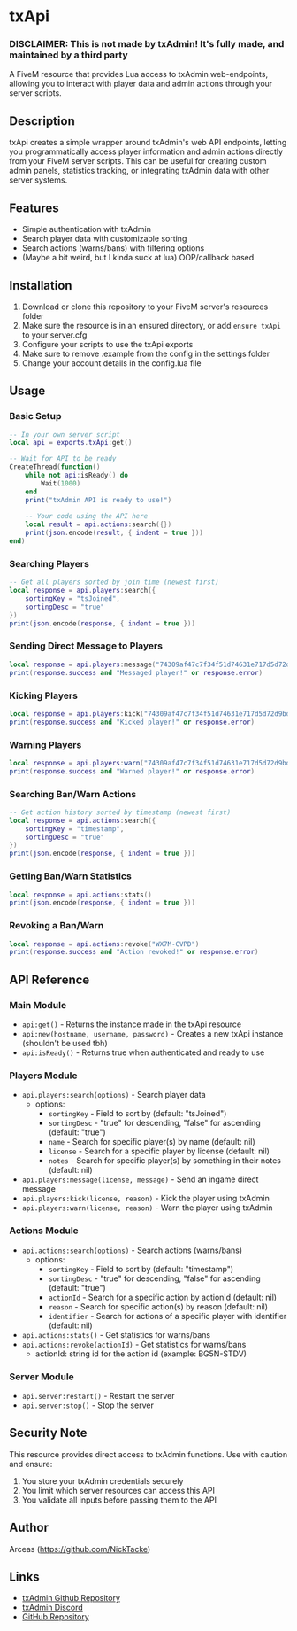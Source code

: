 # txApi
### **DISCLAIMER: This is not made by txAdmin! It's fully made, and maintained by a third party**

A FiveM resource that provides Lua access to txAdmin web-endpoints, allowing you to interact with player data and admin actions through your server scripts.

## Description

txApi creates a simple wrapper around txAdmin's web API endpoints, letting you programmatically access player information and admin actions directly from your FiveM server scripts. This can be useful for creating custom admin panels, statistics tracking, or integrating txAdmin data with other server systems.

## Features

- Simple authentication with txAdmin
- Search player data with customizable sorting
- Search actions (warns/bans) with filtering options
- (Maybe a bit weird, but I kinda suck at lua) OOP/callback based

## Installation

1. Download or clone this repository to your FiveM server's resources folder
2. Make sure the resource is in an ensured directory, or add `ensure txApi` to your server.cfg
3. Configure your scripts to use the txApi exports
4. Make sure to remove .example from the config in the settings folder
5. Change your account details in the config.lua file

## Usage

### Basic Setup

```lua
-- In your own server script
local api = exports.txApi:get()

-- Wait for API to be ready
CreateThread(function()
    while not api:isReady() do
        Wait(1000)
    end
    print("txAdmin API is ready to use!")
    
    -- Your code using the API here
    local result = api.actions:search({})
    print(json.encode(result, { indent = true }))
end)
```

### Searching Players

```lua
-- Get all players sorted by join time (newest first)
local response = api.players:search({
    sortingKey = "tsJoined",
    sortingDesc = "true"
})
print(json.encode(response, { indent = true }))
```

### Sending Direct Message to Players

```lua
local response = api.players:message("74309af47c7f34f51d74631e717d5d72d9bd277a", "Hello!")
print(response.success and "Messaged player!" or response.error)
```

### Kicking Players

```lua
local response = api.players:kick("74309af47c7f34f51d74631e717d5d72d9bd277a", "Breaking rules!")
print(response.success and "Kicked player!" or response.error)
```

### Warning Players

```lua
local response = api.players:warn("74309af47c7f34f51d74631e717d5d72d9bd277a", "Breaking rules!")
print(response.success and "Warned player!" or response.error)
```

### Searching Ban/Warn Actions

```lua
-- Get action history sorted by timestamp (newest first)
local response = api.actions:search({
    sortingKey = "timestamp",
    sortingDesc = "true"
})
print(json.encode(response, { indent = true }))
```

### Getting Ban/Warn Statistics

```lua
local response = api.actions:stats()
print(json.encode(response, { indent = true }))
```

### Revoking a Ban/Warn

```lua
local response = api.actions:revoke("WX7M-CVPD")
print(response.success and "Action revoked!" or response.error)
```

## API Reference

### Main Module

- `api:get()` - Returns the instance made in the txApi resource
- `api:new(hostname, username, password)` - Creates a new txApi instance (shouldn't be used tbh)
- `api:isReady()` - Returns true when authenticated and ready to use

### Players Module

- `api.players:search(options)` - Search player data
  - options:
    - `sortingKey` - Field to sort by (default: "tsJoined")
    - `sortingDesc` - "true" for descending, "false" for ascending (default: "true")
    - `name` - Search for specific player(s) by name (default: nil)
    - `license` - Search for a specific player by license (default: nil)
    - `notes` - Search for specific player(s) by something in their notes (default: nil)
- `api.players:message(license, message)` - Send an ingame direct message
- `api.players:kick(license, reason)` - Kick the player using txAdmin
- `api.players:warn(license, reason)` - Warn the player using txAdmin

### Actions Module

- `api.actions:search(options)` - Search actions (warns/bans)
  - options:
    - `sortingKey` - Field to sort by (default: "timestamp")
    - `sortingDesc` - "true" for descending, "false" for ascending (default: "true")
    - `actionId` - Search for a specific action by actionId (default: nil)
    - `reason` - Search for specific action(s) by reason (default: nil)
    - `identifier` - Search for actions of a specific player with identifier (default: nil)
- `api.actions:stats()` - Get statistics for warns/bans
- `api.actions:revoke(actionId)` - Get statistics for warns/bans
  - actionId: string id for the action id (example: BG5N-STDV)

### Server Module

- `api.server:restart()` - Restart the server
- `api.server:stop()` - Stop the server

## Security Note

This resource provides direct access to txAdmin functions. Use with caution and ensure:
1. You store your txAdmin credentials securely
2. You limit which server resources can access this API
3. You validate all inputs before passing them to the API

## Author

Arceas (https://github.com/NickTacke)

## Links
- [txAdmin Github Repository](https://github.com/tabarra/txAdmin)
- [txAdmin Discord](https://discord.gg/txAdmin)
- [GitHub Repository](https://github.com/NickTacke/txApi)
